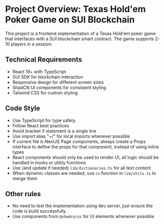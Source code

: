 # Project Overview: Texas Hold'em Poker Game on SUI Blockchain

This project is a frontend implementation of a Texas Hold'em poker game that interfaces with
a SUI blockchain smart contract. The game supports 2-10 players in a session.

## Technical Requirements

- React 19+ with TypeScript
- SUI SDK for blockchain interaction
- Responsive design for different screen sizes
- ShadCN UI components for consistent styling
- Tailwind CSS for custom styling

## Code Style

- Use TypeScript for type safety
- Follow React best practices
- Avoid bracket if statement is a single line
- Use import alias "~/" for local imports whenever possible
- If current file is NextJS Page components, always create a Props interface to define the props for that component, instead of using inline types
- React components should only be used to render UI, all logic should be handled in hooks or utility functions
- Use (and update if needed) `lib/dictionaries.ts` for all text content
- When dynamic classes are needed, use `cn` function in `lib/utils.ts` to merge them

## Other rules

- No need to test the implementation using dev server, just ensure the code is build successfully.
- Use components from `@shadcn/ui` for UI elements whenever possible